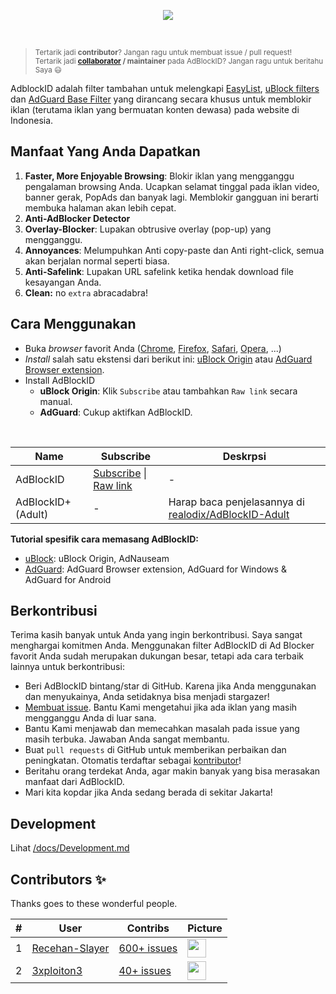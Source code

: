 <p align="center"><img src="https://i.imgur.com/iQB1Uti.jpg" /></p>
<br />

> <sup>Tertarik jadi **contributor**? Jangan ragu untuk membuat issue / pull request!
> <br>
> Tertarik jadi **[collaborator](https://help.github.com/en/github/setting-up-and-managing-your-github-user-account/permission-levels-for-a-user-account-repository#collaborator-access-on-a-repository-owned-by-a-user-account) / maintainer** pada AdBlockID? Jangan ragu untuk beritahu Saya 😃</sup>

AdblockID adalah filter tambahan untuk melengkapi [EasyList](https://github.com/easylist/easylist), [uBlock filters](https://github.com/uBlockOrigin/uAssets) dan [AdGuard Base Filter](https://github.com/AdguardTeam/AdguardFilters) yang dirancang secara khusus untuk memblokir iklan (terutama iklan yang bermuatan konten dewasa) pada website di Indonesia.


## Manfaat Yang Anda Dapatkan
1. **Faster, More Enjoyable Browsing**: Blokir iklan yang mengganggu pengalaman browsing Anda. Ucapkan selamat tinggal pada iklan video, banner gerak, PopAds dan banyak lagi. Memblokir gangguan ini berarti membuka halaman akan lebih cepat.
2. **Anti-AdBlocker Detector**
3. **Overlay-Blocker**: Lupakan obtrusive overlay (pop-up) yang mengganggu.
4. **Annoyances**: Melumpuhkan Anti copy-paste dan Anti right-click, semua akan berjalan normal seperti biasa.
5. **Anti-Safelink**: Lupakan URL safelink ketika hendak download file kesayangan Anda.
6. **Clean:** no `extra` abracadabra!


## Cara Menggunakan
- Buka *browser* favorit Anda ([Chrome](https://www.google.com/chrome/), [Firefox](https://www.mozilla.org/firefox/), [Safari](http://www.apple.com/safari/), [Opera](http://www.opera.com/), ...)
- *Install* salah satu ekstensi dari berikut ini: [uBlock Origin](https://github.com/gorhill/uBlock#installation) atau [AdGuard Browser extension](https://adguard.com/en/adguard-browser-extension/overview.html).
- Install AdBlockID
  - **uBlock Origin**: Klik `Subscribe` atau tambahkan `Raw link` secara manual.
  - **AdGuard**: Cukup aktifkan AdBlockID.

<br>

| Name               | Subscribe | Deskrpsi |
| ------------------ | --------- | -------- |
| AdBlockID          | [Subscribe][ABID_Subs] \| [Raw link][ABID_Raw] | - |
| AdBlockID+ (Adult) | -                      | Harap baca penjelasannya di [realodix/AdBlockID-Adult][ABID_Aadult] |

[ABID_Subs]: https://subscribe.adblockplus.org/?location=https://raw.githubusercontent.com/realodix/AdBlockID/master/output/adblockid.txt&title=AdBlockID
[ABID_Raw]: https://raw.githubusercontent.com/realodix/AdBlockID/master/output/adblockid.txt
[ABID_Aadult]: https://github.com/realodix/AdBlockID-Adult


**Tutorial spesifik cara memasang AdBlockID:**
- [uBlock](/docs/uBlock.md): uBlock Origin, AdNauseam
- [AdGuard](/docs/Adguard.md): AdGuard Browser extension, AdGuard for Windows & AdGuard for Android


## Berkontribusi
Terima kasih banyak untuk Anda yang ingin berkontribusi. Saya sangat menghargai komitmen Anda. Menggunakan filter AdBlockID di Ad Blocker favorit Anda sudah merupakan dukungan besar, tetapi ada cara terbaik lainnya untuk berkontribusi:

- Beri AdBlockID bintang/star di GitHub. Karena jika Anda menggunakan dan menyukainya, Anda setidaknya bisa menjadi stargazer!
- [Membuat issue](https://github.com/realodix/AdBlockID/issues/new/choose). Bantu Kami mengetahui jika ada iklan yang masih mengganggu Anda di luar sana.
- Bantu Kami menjawab dan memecahkan masalah pada issue yang masih terbuka. Jawaban Anda sangat membantu.
- Buat `pull requests` di GitHub untuk memberikan perbaikan dan peningkatan. Otomatis terdaftar sebagai [kontributor](https://github.com/realodix/AdBlockID/graphs/contributors)!
- Beritahu orang terdekat Anda, agar makin banyak yang bisa merasakan manfaat dari AdBlockID.
- Mari kita kopdar jika Anda sedang berada di sekitar Jakarta!


## Development
Lihat [/docs/Development.md](/docs/Development.md)


## Contributors ✨

Thanks goes to these wonderful people.

| # | User | Contribs | Picture |
| - | ---- | -------- | ------- |
| 1 | [Recehan-Slayer](https://github.com/Recehan-Slayer) | [600+ issues](https://github.com/realodix/AdBlockID/issues?q=is%3Aissue+author%3ARecehan-Slayer) | <img width="30" height="30" src="https://avatars0.githubusercontent.com/u/9379770?s=30&v=4"> |
| 2 | [3xploiton3](https://github.com/3xploiton3) | [40+ issues](https://github.com/realodix/AdBlockID/issues?q=is%3Aissue+author%3A3xploiton3) | <img width="30" height="30" src="https://avatars3.githubusercontent.com/u/19517680?s=30&v=4"> |
